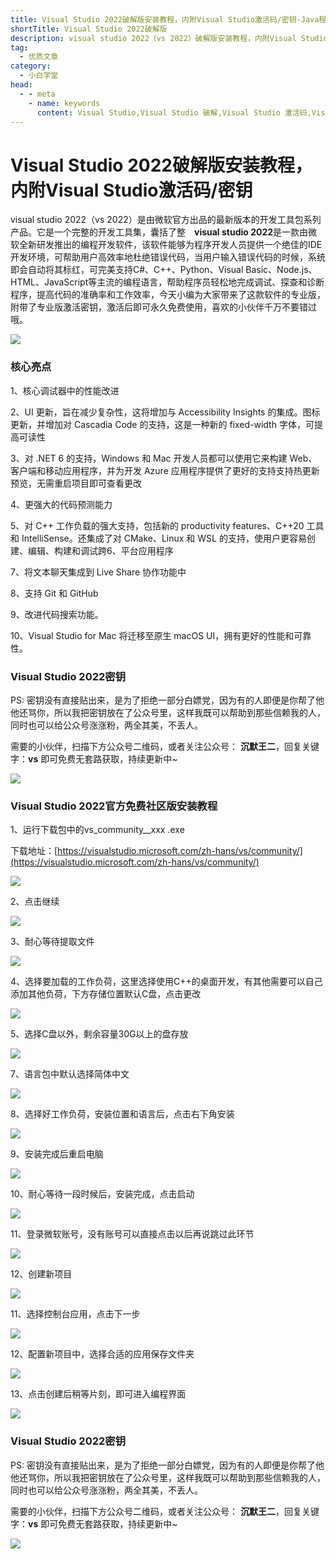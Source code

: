 ```yaml
---
title: Visual Studio 2022破解版安装教程，内附Visual Studio激活码/密钥-Java程序员进阶之路
shortTitle: Visual Studio 2022破解版
description: visual studio 2022（vs 2022）破解版安装教程，内附Visual Studio激活码/密钥
tag:
  - 优质文章
category:
  - 小白学堂
head:
  - - meta
    - name: keywords
      content: Visual Studio,Visual Studio 破解,Visual Studio 激活码,Visual Studio 密钥
---
```




# Visual Studio 2022破解版安装教程，内附Visual Studio激活码/密钥

visual studio 2022（vs 2022）是由微软官方出品的最新版本的开发工具包系列产品。它是一个完整的开发工具集，囊括了整　**visual studio 2022**是一款由微软全新研发推出的编程开发软件，该软件能够为程序开发人员提供一个绝佳的IDE开发环境，可帮助用户高效率地杜绝错误代码，当用户输入错误代码的时候，系统即会自动将其标红，可完美支持C#、C++、Python、Visual Basic、Node.js、HTML、JavaScript等主流的编程语言，帮助程序员轻松地完成调试、探查和诊断程序，提高代码的准确率和工作效率，今天小编为大家带来了这款软件的专业版，附带了专业版激活密钥，激活后即可永久免费使用，喜欢的小伙伴千万不要错过哦。

![](https://cdn.tobebetterjavaer.com/tobebetterjavaer/images/nice-article/itmind-visualstudiopxbazjcnfvisualstudiojhmmyxbxt-f4e7b782-1ffa-4e22-8912-63da1fd85a2b.jpg)

### 核心亮点

1、核心调试器中的性能改进

2、UI 更新，旨在减少复杂性，这将增加与 Accessibility Insights 的集成。图标更新，并增加对 Cascadia Code 的支持，这是一种新的 fixed-width 字体，可提高可读性

3、对 .NET 6 的支持，Windows 和 Mac 开发人员都可以使用它来构建 Web、客户端和移动应用程序，并为开发 Azure 应用程序提供了更好的支持支持热更新预览，无需重启项目即可查看更改

4、更强大的代码预测能力

5、对 C++ 工作负载的强大支持，包括新的 productivity features、C++20 工具和 IntelliSense。还集成了对 CMake、Linux 和 WSL 的支持，使用户更容易创建、编辑、构建和调试跨6、平台应用程序

7、将文本聊天集成到 Live Share 协作功能中

8、支持 Git 和 GitHub

9、改进代码搜索功能。

10、Visual Studio for Mac 将迁移至原生 macOS UI，拥有更好的性能和可靠性。

### Visual Studio 2022密钥

PS: 密钥没有直接贴出来，是为了拒绝一部分白嫖党，因为有的人即便是你帮了他他还骂你，所以我把密钥放在了公众号里，这样我既可以帮助到那些信赖我的人，同时也可以给公众号涨涨粉，两全其美，不丢人。

需要的小伙伴，扫描下方公众号二维码，或者关注公众号： **沉默王二**，回复关键字：**vs** 即可免费无套路获取，持续更新中~

![](https://cdn.tobebetterjavaer.com/tobebetterjavaer/images/nice-article/itmind-ideapxideajhideayjjhmideazxjhzcmpjjcyjjhqcyx-fc5a32f3-04ed-4bbf-9df8-a13a409a275f.png)

### Visual Studio 2022官方免费社区版安装教程

1、运行下载包中的vs\_community\_\_xxx .exe

下载地址：[https://visualstudio.microsoft.com/zh-hans/vs/community/](https://visualstudio.microsoft.com/zh-hans/vs/community/)

![](https://cdn.tobebetterjavaer.com/tobebetterjavaer/images/nice-article/itmind-visualstudiopxbazjcnfvisualstudiojhmmyxbxt-adb1f4c4-8caa-41fd-a864-ae0c39d62aa7.jpg)



2、点击继续

![](https://cdn.tobebetterjavaer.com/tobebetterjavaer/images/nice-article/itmind-visualstudiopxbazjcnfvisualstudiojhmmyxbxt-4c7876b2-066d-4fef-9655-7a16fe113141.jpg)



3、耐心等待提取文件

![](https://cdn.tobebetterjavaer.com/tobebetterjavaer/images/nice-article/itmind-visualstudiopxbazjcnfvisualstudiojhmmyxbxt-135907e2-168e-4b0d-b039-86210fd3b175.jpg)



4、选择要加载的工作负荷，这里选择使用C++的桌面开发，有其他需要可以自己添加其他负荷，下方存储位置默认C盘，点击更改

![](https://cdn.tobebetterjavaer.com/tobebetterjavaer/images/nice-article/itmind-visualstudiopxbazjcnfvisualstudiojhmmyxbxt-5531b5ec-d342-4c4e-9837-4d970809cf9f.png)



5、选择C盘以外，剩余容量30G以上的盘存放

![](https://cdn.tobebetterjavaer.com/tobebetterjavaer/images/nice-article/itmind-visualstudiopxbazjcnfvisualstudiojhmmyxbxt-f173d215-7967-46f9-8126-4025fe2f5d8b.jpg)

7、语言包中默认选择简体中文

![](https://cdn.tobebetterjavaer.com/tobebetterjavaer/images/nice-article/itmind-visualstudiopxbazjcnfvisualstudiojhmmyxbxt-db03478c-942f-4424-ab0c-0a64884ce123.jpg)



8、选择好工作负荷，安装位置和语言后，点击右下角安装

![](https://cdn.tobebetterjavaer.com/tobebetterjavaer/images/nice-article/itmind-visualstudiopxbazjcnfvisualstudiojhmmyxbxt-e53168ca-258d-414c-849d-c5ef9524bdfe.jpg)



9、安装完成后重启电脑

![](https://cdn.tobebetterjavaer.com/tobebetterjavaer/images/nice-article/itmind-visualstudiopxbazjcnfvisualstudiojhmmyxbxt-01bf036f-5701-4d7c-957b-49ee9b13ca01.png)



10、耐心等待一段时候后，安装完成，点击启动

![](https://cdn.tobebetterjavaer.com/tobebetterjavaer/images/nice-article/itmind-visualstudiopxbazjcnfvisualstudiojhmmyxbxt-648cd427-d8ff-44e0-8c20-96dc4cc0e5d7.jpg)



11、登录微软账号，没有账号可以直接点击以后再说跳过此环节

![](https://cdn.tobebetterjavaer.com/tobebetterjavaer/images/nice-article/itmind-visualstudiopxbazjcnfvisualstudiojhmmyxbxt-a7cfbbf9-ed20-42e5-af06-26b3b5b65ca4.jpg)



12、创建新项目

![](https://cdn.tobebetterjavaer.com/tobebetterjavaer/images/nice-article/itmind-visualstudiopxbazjcnfvisualstudiojhmmyxbxt-d48ce418-9dac-4025-a90b-ffdfecdbd04c.jpg)

11、选择控制台应用，点击下一步

![](https://cdn.tobebetterjavaer.com/tobebetterjavaer/images/nice-article/itmind-visualstudiopxbazjcnfvisualstudiojhmmyxbxt-e5aaf240-de93-45de-9810-a9625d3206cc.jpg)



12、配置新项目中，选择合适的应用保存文件夹

![](https://cdn.tobebetterjavaer.com/tobebetterjavaer/images/nice-article/itmind-visualstudiopxbazjcnfvisualstudiojhmmyxbxt-2b0c1eb3-55bf-4081-8413-0bf5865168e1.jpg)



13、点击创建后稍等片刻，即可进入编程界面

![](https://cdn.tobebetterjavaer.com/tobebetterjavaer/images/nice-article/itmind-visualstudiopxbazjcnfvisualstudiojhmmyxbxt-046cd7c5-4638-4f7f-937f-85f72ce07653.jpg)

### Visual Studio 2022密钥

PS: 密钥没有直接贴出来，是为了拒绝一部分白嫖党，因为有的人即便是你帮了他他还骂你，所以我把密钥放在了公众号里，这样我既可以帮助到那些信赖我的人，同时也可以给公众号涨涨粉，两全其美，不丢人。

需要的小伙伴，扫描下方公众号二维码，或者关注公众号： **沉默王二**，回复关键字：**vs** 即可免费无套路获取，持续更新中~

![](https://cdn.tobebetterjavaer.com/tobebetterjavaer/images/nice-article/itmind-ideapxideajhideayjjhmideazxjhzcmpjjcyjjhqcyx-fc5a32f3-04ed-4bbf-9df8-a13a409a275f.png)


